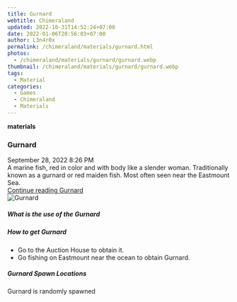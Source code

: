 ```yaml
---
title: Gurnard
webtitle: Chimeraland
updated: 2022-10-31T14:52:24+07:00
date: 2022-01-06T20:56:03+07:00
author: L3n4r0x
permalink: /chimeraland/materials/gurnard.html
photos:
  - /chimeraland/materials/gurnard/gurnard.webp
thumbnail: /chimeraland/materials/gurnard/gurnard.webp
tags:
  - Material
categories:
  - Games
  - Chimeraland
  - Materials
---
```


<section id="bootstrap-wrapper"><link rel="stylesheet" href="https://cdn.statically.io/gh/dimaslanjaka/Web-Manajemen/40ac3225/css/bootstrap-4.5-wrapper.css"/><div class="row g-0 border rounded overflow-hidden flex-md-row mb-4 shadow-sm position-relative"><div class="col p-4 d-flex flex-column position-static"><strong class="d-inline-block mb-2 text-success">materials</strong><h3 class="mb-0">Gurnard</h3><div class="mb-1 text-muted">September 28, 2022 8:26 PM</div><div class="mb-2 border p-1">A marine fish, red in color and with body like a slender woman. Traditionally known as a gurnard or red maiden fish. Most often seen near the Eastmount Sea.</div><a href="#" class="stretched-link d-none">Continue reading Gurnard</a></div><div class="col-auto d-none d-lg-block"><img src="/chimeraland/materials/gurnard/gurnard.webp" alt="Gurnard"/></div></div><div class="row"><div class="col-lg-6 col-12 mb-2"><div class="card"><div class="card-body"><h5 class="card-title">What is the use of the Gurnard</h5><div class="card-text"><ul></ul></div></div></div></div><div class="col-lg-6 col-12 mb-2"><div class="card"><div class="card-body"><h5 class="card-title">How to get Gurnard</h5><div class="card-text"><ul><li>Go to the Auction House to obtain it.</li><li>Go fishing on Eastmount near the ocean to obtain Gurnard.</li></ul></div></div></div></div><div class="col-12 mb-2"><h5>Gurnard Spawn Locations</h5><p>Gurnard is randomly spawned</p></div></div></section>